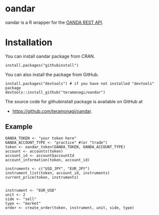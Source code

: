 # oandar
oandar is a R wrapper for the [OANDA REST API](http://developer.oanda.com/rest-live/introduction/).

# Installation

You can install oandar package from CRAN.
```
install.packages("githubinstall")
```
You can also install the package from GitHub.

```
install.packages("devtools") # if you have not installed "devtools" package
devtools::install_github("teramonagi/oandar")
```
The source code for githubinstall package is available on GitHub at

- https://github.com/teramonagi/oandar.

## Example
```
OANDA_TOKEN <- "your token here"
OANDA_ACCOUNT_TYPE <- "practice" #(or "trade")
token <- oandar_token(OANDA_TOKEN, OANDA_ACCOUNT_TYPE)
account <- accounts(token)
account_id <- account$accountId
account_information(token, account_id)

instruments <- c("USD_JPY", "EUR_JPY")
instrument_list(token, account_id, instruments)
current_price(token, instruments)


instrument <- "EUR_USD"
unit <- 2
side <- "sell"
type <- "market"
order <- create_order(token, instrument, unit, side, type)
```
